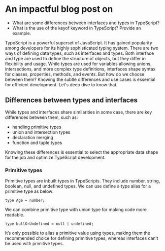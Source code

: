 # An impactful blog post on


- What are some differences between interfaces and types in TypeScript?
- What is the use of the keyof keyword in TypeScript? Provide an example.


TypeScript is a powerful superset of JavaScript. It has gained popularity among developers for its highly sophisticated typing system. There are two ways of defining data types, such as interfaces and types. Both interface and type are used to define the structure of objects, but they differ in flexibility and usage. While types are used for variables allowing unions, intersections, and more complex type definitions, interfaces shape syntax for classes, properties, methods, and events. But how do we choose between them? Knowing the subtle differences and use cases is essential for efficient development. Let's deep dive to know that.

## Differences between types and interfaces
While types and interfaces share similarities in some case, there are key differences between them, such as:

- handling primitive types
- union and intersection types
- declaration merging
- function and tuple types

Knowing these differences is essential to select the appropriate data shape for the job and optimize TypeScript development.

### Primitive types

Primitive types are inbuilt types in TypeScripts. They include number, string, boolean, null, and undefined types.
We can use define a type alias for a primitive type as below:

```
type Age = number;

```
We can combine primitive type with union type for making code more readable.

```
type NullOrUndefined = null | undefined;

```

It’s only possible to alias a primitive value using types, making them the recommended choice for defining primitive types, whereas interfaces can’t be used with primitive types.